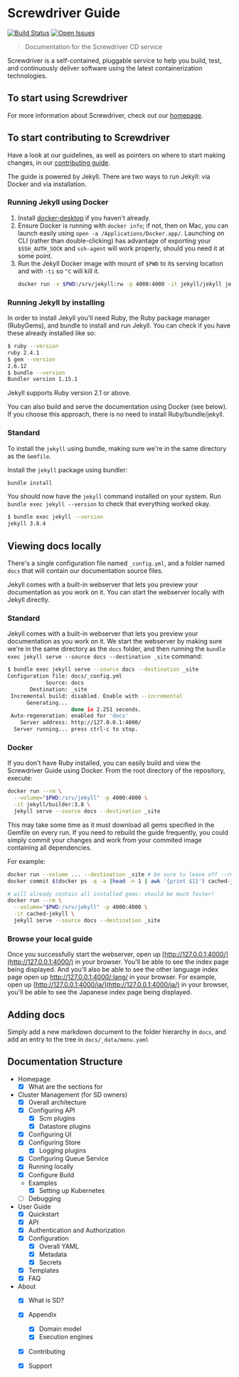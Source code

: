 # Screwdriver Guide
[![Build Status][status-image]][status-url] [![Open Issues][issues-image]][issues-url]

> Documentation for the Screwdriver CD service

Screwdriver is a self-contained, pluggable service to help you build, test, and continuously deliver software using the latest containerization technologies.

## To start using Screwdriver

For more information about Screwdriver, check out our [homepage](http://screwdriver.cd).

## To start contributing to Screwdriver

Have a look at our guidelines, as well as pointers on where to start making changes, in our [contributing guide](http://docs.screwdriver.cd/about/contributing).


The guide is powered by Jekyll. There are two ways to run Jekyll: via Docker and via installation.

### Running Jekyll using Docker

1. Install [docker-desktop](https://www.docker.com/products/docker-desktop) if you haven't already.
1. Ensure Docker is running with `docker info`; if not, then on Mac, you can launch easily using `open -a /Applications/Docker.app/`. Launching on CLI (rather than double-clicking) has advantage of exporting your `$SSH_AUTH_SOCK` and `ssh-agent` will work properly, should you need it at some point. 
1. Run the Jekyll Docker image with mount of `$PWD` to its serving location and with `-ti` so `^C` will kill it.
   ```bash
   docker run -v $PWD:/srv/jekyll:rw -p 4080:4000 -it jekyll/jekyll jekyll serve --source docs --destination _site
   ```

### Running Jekyll by installing

In order to install Jekyll you'll need Ruby, the Ruby package manager (RubyGems), and bundle to install and run Jekyll. You can check if you have these already installed like so:

```bash
$ ruby --version
ruby 2.4.1
$ gem --version
2.6.12
$ bundle --version
Bundler version 1.15.1
```

Jekyll supports Ruby version 2.1 or above.

You can also build and serve the documentation using Docker (see below). If you choose this approach, there is no need to install Ruby/bundle/jekyll.

### Standard

To install the `jekyll` using bundle, making sure we're in the same directory as the `Gemfile`.

Install the `jekyll` package using bundler:

```bash
bundle install
```

You should now have the `jekyll` command installed on your system. Run `bundle exec jekyll --version` to check that everything worked okay.

```bash
$ bundle exec jekyll --version
jekyll 3.8.4
```

## Viewing docs locally
There's a single configuration file named `_config.yml`, and a folder named `docs` that will contain our documentation source files.

Jekyll comes with a built-in webserver that lets you preview your documentation as you work on it. You can start the webserver locally with Jekyll directly.

### Standard

Jekyll comes with a built-in webserver that lets you preview your documentation as you work on it. We start the webserver by making sure we're in the same directory as the `docs` folder, and then running the `bundle exec jekyll serve --source docs --destination _site` command:

```bash
$ bundle exec jekyll serve --source docs --destination _site
Configuration file: docs/_config.yml
            Source: docs
       Destination: _site
 Incremental build: disabled. Enable with --incremental
      Generating...
                    done in 2.251 seconds.
 Auto-regeneration: enabled for 'docs'
    Server address: http://127.0.0.1:4000/
  Server running... press ctrl-c to stop.
```

### Docker

If you don't have Ruby installed, you can easily build and view the Screwdriver Guide using Docker. From the root directory
of the repository, execute:

```bash
docker run --rm \
  --volume="$PWD:/srv/jekyll" -p 4000:4000 \
  -it jekyll/builder:3.8 \
  jekyll serve --source docs --destination _site
```

This may take some time as it must download all gems specified in the Gemfile on every run. If you need to rebuild the
guide frequently, you could simply commit your changes and work from your commited image containing all dependencies.

For example:

```bash
docker run --volume ... --destination _site # be sure to leave off --rm
docker commit $(docker ps -q -a |head -n 1 | awk '{print $1}') cached-jekyll

# will already contain all installed gems: should be much faster!
docker run --rm \
  --volume="$PWD:/srv/jekyll" -p 4000:4000 \
  -it cached-jekyll \
  jekyll serve --source docs --destination _site
```

### Browse your local guide

Once you successfully start the webserver, open up [http://127.0.0.1:4000/](http://127.0.0.1:4000/) in your browser. You'll be able to see the index page being displayed.
And you'll also be able to see the other language index page open up http://127.0.0.1:4000/:lang/ in your browser.
For example, open up [http://127.0.0.1:4000/ja/](http://127.0.0.1:4000/ja/) in your browser, you'll be able to see the Japanese index page being displayed.

## Adding docs
Simply add a new markdown document to the folder hierarchy in `docs`, and add an entry to the tree in `docs/_data/menu.yaml`

## Documentation Structure

- Homepage
  - [x] What are the sections for
- Cluster Management (for SD owners)
  - [x] Overall architecture
  - [x] Configuring API
     - [x] Scm plugins
     - [x] Datastore plugins
  - [x] Configuring UI
  - [x] Configuring Store
     - [x] Logging plugins
  - [X] Configuring Queue Service
  - [x] Running locally
  - [x] Configure Build
  - Examples
    - [x] Setting up Kubernetes
  - [ ] Debugging
- User Guide
  - [x] Quickstart
  - [x] API
  - [x] Authentication and Authorization
  - [x] Configuration
    - [x] Overall YAML
    - [x] Metadata
    - [x] Secrets
  - [x] Templates
  - [x] FAQ
- About
  - [x] What is SD?
  - [x] Appendix
    - [x] Domain model
    - [x] Execution engines
  - [x] Contributing
  - [x] Support


[issues-image]: https://img.shields.io/github/issues/screwdriver-cd/screwdriver.svg
[issues-url]: https://github.com/screwdriver-cd/screwdriver/issues
[status-image]: https://cd.screwdriver.cd/pipelines/27/badge
[status-url]: https://cd.screwdriver.cd/pipelines/27

